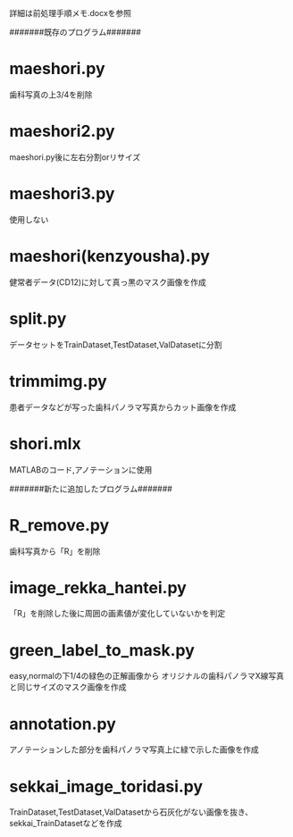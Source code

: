 詳細は前処理手順メモ.docxを参照

#######既存のプログラム#######
# maeshori.py
歯科写真の上3/4を削除

# maeshori2.py
maeshori.py後に左右分割orリサイズ

# maeshori3.py
使用しない

# maeshori(kenzyousha).py
健常者データ(CD12)に対して真っ黒のマスク画像を作成

# split.py
データセットをTrainDataset,TestDataset,ValDatasetに分割

# trimmimg.py
患者データなどが写った歯科パノラマ写真からカット画像を作成

# shori.mlx
MATLABのコード,アノテーションに使用

#######新たに追加したプログラム#######
# R_remove.py
歯科写真から「R」を削除

# image_rekka_hantei.py
「R」を削除した後に周囲の画素値が変化していないかを判定

# green_label_to_mask.py
easy,normalの下1/4の緑色の正解画像から
オリジナルの歯科パノラマX線写真と同じサイズのマスク画像を作成

# annotation.py
アノテーションした部分を歯科パノラマ写真上に緑で示した画像を作成

# sekkai_image_toridasi.py
TrainDataset,TestDataset,ValDatasetから石灰化がない画像を抜き、sekkai_TrainDatasetなどを作成

